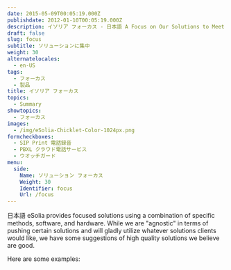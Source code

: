 ```yaml
---
date: 2015-05-09T00:05:19.000Z
publishdate: 2012-01-10T00:05:19.000Z
description: イソリア フォーカス - 日本語 A Focus on Our Solutions to Meet Your Multi-cultural, Project or System Challenges
draft: false
slug: focus
subtitle: ソリューションに集中
weight: 30
alternatelocales:
  - en-US
tags:
  - フォーカス
  - 製品
title: イソリア フォーカス
topics:
  - Summary
showtopics:
  - フォーカス
images:
  - /img/eSolia-Chicklet-Color-1024px.png
formcheckboxes:
  - SIP Print 電話録音
  - PBXL クラウド電話サービス
  - ウオッチガード
menu:
  side:
    Name: ソリューション フォーカス
    Weight: 30
    Identifier: focus
    Url: /focus
---
```


日本語 eSolia provides focused solutions using a combination of specific methods, software, and hardware. While we are "agnostic" in terms of pushing certain solutions and will gladly utilize whatever solutions clients would like, we have some suggestions of high quality solutions we believe are good.

Here are some examples:
<br>
